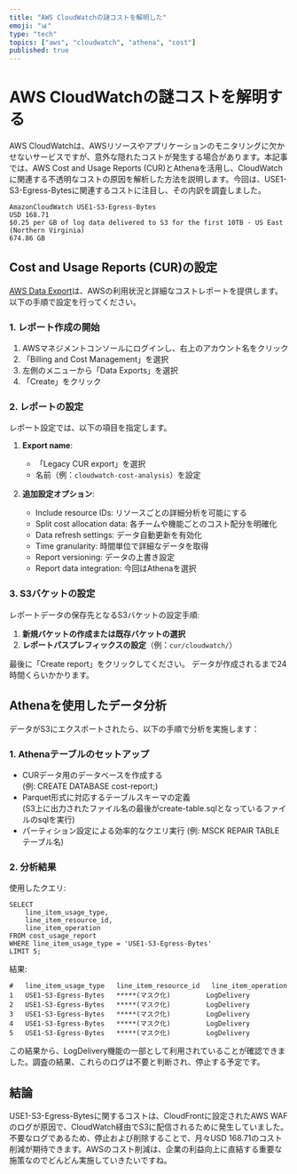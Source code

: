 ```yaml
---
title: "AWS CloudWatchの謎コストを解明した"
emoji: "📊"
type: "tech"
topics: ["aws", "cloudwatch", "athena", "cost"]
published: true
---
```


# AWS CloudWatchの謎コストを解明する

AWS CloudWatchは、AWSリソースやアプリケーションのモニタリングに欠かせないサービスですが、意外な隠れたコストが発生する場合があります。本記事では、AWS Cost and Usage Reports (CUR)とAthenaを活用し、CloudWatchに関連する不透明なコストの原因を解析した方法を説明します。今回は、USE1-S3-Egress-Bytesに関連するコストに注目し、その内訳を調査しました。

```
AmazonCloudWatch USE1-S3-Egress-Bytes 
USD 168.71  
$0.25 per GB of log data delivered to S3 for the first 10TB - US East (Northern Virginia)  
674.86 GB
```

## Cost and Usage Reports (CUR)の設定

[AWS Data Export](https://docs.aws.amazon.com/ja_jp/cur/latest/userguide/cur-query-athena.html)は、AWSの利用状況と詳細なコストレポートを提供します。以下の手順で設定を行ってください。

### 1. レポート作成の開始

1. AWSマネジメントコンソールにログインし、右上のアカウント名をクリック
2. 「Billing and Cost Management」を選択
3. 左側のメニューから「Data Exports」を選択
4. 「Create」をクリック

### 2. レポートの設定

レポート設定では、以下の項目を指定します。

1. **Export name**:  
   - 「Legacy CUR export」を選択  
   -  名前（例：`cloudwatch-cost-analysis`）を設定

2. **追加設定オプション**:  
   - Include resource IDs: リソースごとの詳細分析を可能にする  
   - Split cost allocation data: 各チームや機能ごとのコスト配分を明確化  
   - Data refresh settings: データ自動更新を有効化  
   - Time granularity: 時間単位で詳細なデータを取得  
   - Report versioning: データの上書き設定  
   - Report data integration: 今回はAthenaを選択

### 3. S3バケットの設定

レポートデータの保存先となるS3バケットの設定手順:

1. **新規バケットの作成または既存バケットの選択**
2. **レポートパスプレフィックスの設定**（例：`cur/cloudwatch/`）

最後に「Create report」をクリックしてください。
データが作成されるまで24時間くらいかかります。

## Athenaを使用したデータ分析

データがS3にエクスポートされたら、以下の手順で分析を実施します：

### 1. Athenaテーブルのセットアップ
- CURデータ用のデータベースを作成する  
  (例: CREATE DATABASE cost-report;)
- Parquet形式に対応するテーブルスキーマの定義  
  (S3上に出力されたファイル名の最後がcreate-table.sqlとなっているファイルのsqlを実行)
- パーティション設定による効率的なクエリ実行
  (例: MSCK REPAIR TABLE テーブル名)

### 2. 分析結果

使用したクエリ:
```
SELECT
    line_item_usage_type,
    line_item_resource_id,
    line_item_operation
FROM cost_usage_report
WHERE line_item_usage_type = 'USE1-S3-Egress-Bytes'
LIMIT 5;
```
結果:
```
#   line_item_usage_type   line_item_resource_id   line_item_operation
1   USE1-S3-Egress-Bytes   *****(マスク化)         LogDelivery
2   USE1-S3-Egress-Bytes   *****(マスク化)         LogDelivery
3   USE1-S3-Egress-Bytes   *****(マスク化)         LogDelivery
4   USE1-S3-Egress-Bytes   *****(マスク化)         LogDelivery
5   USE1-S3-Egress-Bytes   *****(マスク化)         LogDelivery
```
この結果から、LogDelivery機能の一部として利用されていることが確認できました。調査の結果、これらのログは不要と判断され、停止する予定です。

## 結論

USE1-S3-Egress-Bytesに関するコストは、CloudFrontに設定されたAWS WAFのログが原因で、CloudWatch経由でS3に配信されるために発生していました。不要なログであるため、停止および削除することで、月々USD 168.71のコスト削減が期待できます。AWSのコスト削減は、企業の利益向上に直結する重要な施策なのでどんどん実施していきたいですね。

